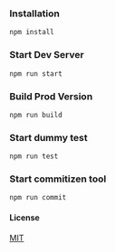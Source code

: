 ### Installation
```
npm install
```

### Start Dev Server
```
npm run start
```

### Build Prod Version
```
npm run build
```

### Start dummy test
```
npm run test
```

### Start commitizen tool
```
npm run commit
```

#### License
[MIT](https://choosealicense.com/licenses/mit/)

